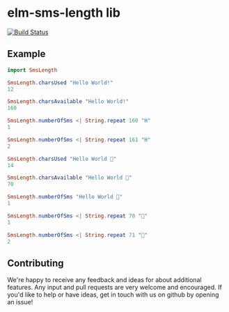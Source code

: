 # elm-sms-length lib

[![Build Status](https://travis-ci.org/alma/elm-sms-length.svg?branch=master)](https://travis-ci.org/alma/elm-sms-length)


## Example

```elm
import SmsLength

SmsLength.charsUsed "Hello World!"
12

SmsLength.charsAvailable "Hello World!"
160

SmsLength.numberOfSms <| String.repeat 160 "H"
1

SmsLength.numberOfSms <| String.repeat 161 "H"
2

SmsLength.charsUsed "Hello World 🎅"
14

SmsLength.charsAvailable "Hello World 🎅"
70

SmsLength.numberOfSms "Hello World 🎅"
1

SmsLength.numberOfSms <| String.repeat 70 "🎅"
1

SmsLength.numberOfSms <| String.repeat 71 "🎅"
2

```

## Contributing

We're happy to receive any feedback and ideas for about additional features.
Any input and pull requests are very welcome and encouraged. If you'd like to
help or have ideas, get in touch with us on github by opening an issue!
